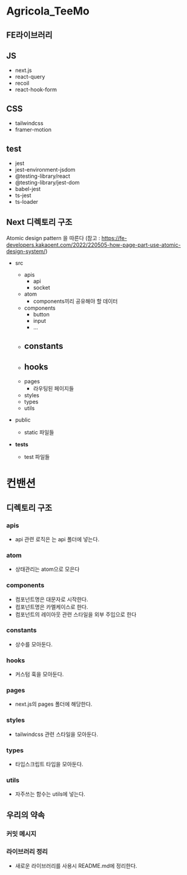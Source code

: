 # Agricola_TeeMo

## FE라이브러리

## JS
- next.js
- react-query
- recoil
- react-hook-form


## CSS
- tailwindcss
- framer-motion

## test
- jest
- jest-environment-jsdom
- @testing-library/react
- @testing-library/jest-dom
- babel-jest
- ts-jest
- ts-loader


## Next 디렉토리 구조

Atomic design pattern 을 따른다
(참고 : https://fe-developers.kakaoent.com/2022/220505-how-page-part-use-atomic-design-system/)

- src
  - apis
    - api
    - socket
  - atom
    - components끼리 공유해야 할 데이터
  - components
    - button
    - input
    - ...
  - constants
    - 
  - hooks
    - 
  - pages
    - 라우팅된 페이지들
  - styles
  - types
  - utils

- public
  - static 파일들

- __tests__
  - test 파일들


# 컨밴션

## 디렉토리 구조

### apis

- api 관련 로직은 는 api 폴더에 넣는다.

### atom

- 상태관리는 atom으로 모은다 

### components
- 컴포넌트명은 대문자로 시작한다.
- 컴포넌트명은 카멜케이스로 한다.
- 컴포넌트의 레이아웃 관련 스타일을 외부 주입으로 한다 

### constants

- 상수를 모아둔다.

### hooks

- 커스텀 훅을 모아둔다.

### pages

- next.js의 pages 폴더에 해당한다.

### styles

- tailwindcss 관련 스타일을 모아둔다.

### types

- 타입스크립트 타입을 모아둔다.

### utils

- 자주쓰는 함수는 utils에 넣는다.


## 우리의 약속

### 커밋 메시지

### 라이브러리 정리

- 새로운 라이브러리를 사용시 README.md에 정리한다.